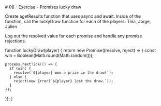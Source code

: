 # 08 - Exercise - Promises lucky draw

Create agetResults function that uses async and await. Inside of the function, call the luckyDraw function for each of the players: Tina, Jorge, Julien

Log out the resolved value for each promise and handle any promise rejections.

function luckyDraw(player) {
return new Promise((resolve, reject) => {
const win = Boolean(Math.round(Math.random()));

    process.nextTick(() => {
      if (win) {
        resolve(`${player} won a prize in the draw!`);
      } else {
        reject(new Error(`${player} lost the draw.`));
      }
    });

});
}
